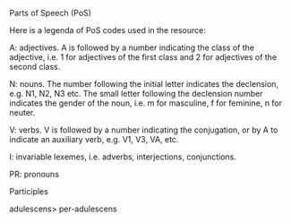 Parts of Speech \(PoS\)

Here is a legenda of PoS codes used in the resource:

A: adjectives. A is followed by a number indicating the class of the adjective, i.e. 1 for adjectives of the first class and 2 for adjectives of the second class.

N: nouns. The number following the initial letter indicates the declension, e.g. N1, N2, N3 etc. The small letter following the declension number indicates the gender of the noun, i.e. m for masculine, f for feminine, n for neuter.

V: verbs. V is followed by a number indicating the conjugation, or by A to indicate an auxiliary verb, e.g. V1, V3, VA, etc.

I: invariable lexemes, i.e. adverbs, interjections, conjunctions.

PR: pronouns







Participles

adulescens&gt; per-adulescens

